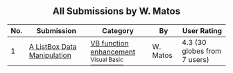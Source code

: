 ﻿<div align="center">

## All Submissions by W\. Matos

</div>

No.  | Submission | Category | By   | User Rating
---- | ---------- | -------- | ---- | -----------
1 | [A ListBox Data Manipulation<br />](https://github.com/Planet-Source-Code/w-matos-a-listbox-data-manipulation__1-12601) | [VB function enhancement<br /><sup>Visual Basic</sup>](../ByCategory/vb-function-enhancement__1-25.md) | W\. Matos | 4.3 (30 globes from 7 users)
